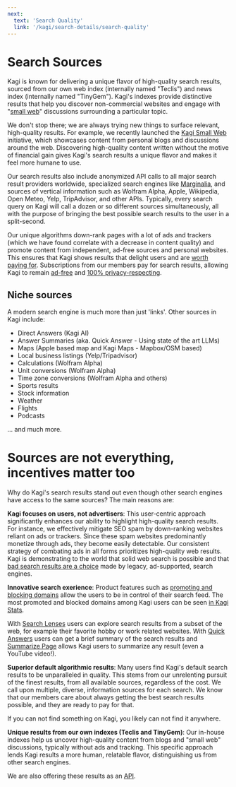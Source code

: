 ```yaml
---
next:
  text: 'Search Quality'
  link: '/kagi/search-details/search-quality'
---
```


# Search Sources

Kagi is known for delivering a unique flavor of high-quality search results, sourced from our own web index (internally named "Teclis") and news index (internally named "TinyGem"). Kagi's indexes provide distinctive results that help you discover non-commercial websites and engage with "[small web](https://blog.kagi.com/small-web)" discussions surrounding a particular topic.

We don't stop there; we are always trying new things to surface relevant, high-quality results. For example, we recently launched the [Kagi Small Web](https://blog.kagi.com/small-web) initiative, which showcases content from personal blogs and discussions around the web. Discovering high-quality content written without the motive of financial gain gives Kagi's search results a unique flavor and makes it feel more humane to use.

Our search results also include anonymized API calls to all major search result providers worldwide, specialized search engines like [Marginalia](https://search.marginalia.nu), and sources of vertical information such as Wolfram Alpha, Apple, Wikipedia, Open Meteo, Yelp, TripAdvisor, and other APIs. Typically, every search query on Kagi will call a dozen or so different sources simultaneously, all with the purpose of bringing the best possible search results to the user in a split-second.

Our unique algorithms down-rank pages with a lot of ads and trackers (which we have found correlate with a decrease in content quality) and promote content from independent, ad-free sources and personal websites. This ensures that Kagi shows results that delight users and are [worth paying for](https://help.kagi.com/kagi/why-kagi/why-pay-for-search.html). Subscriptions from our members pay for search results, allowing Kagi to remain [ad-free](https://blog.kagi.com/age-pagerank-over) and [100% privacy-respecting](https://kagi.com/privacy).


## Niche sources

A modern search engine is much more than just 'links'. Other sources in Kagi include:

- Direct Answers (Kagi AI)
- Answer Summaries (aka. Quick Answer - Using state of the art LLMs)
- Maps (Apple based map and Kagi Maps - Mapbox/OSM based)
- Local business listings (Yelp/Tripadvisor)
- Calculations (Wolfram Alpha)
- Unit conversions (Wolfram Alpha)
- Time zone conversions (Wolfram Alpha and others)
- Sports results
- Stock information
- Weather
- Flights
- Podcasts

... and much more.

# Sources are not everything, incentives matter too

Why do Kagi's search results stand out even though other search engines have access to the same sources? The main reasons are:

**Kagi focuses on users, not advertisers**: This user-centric approach significantly enhances our ability to highlight high-quality search results. For instance, we effectively mitigate SEO spam by down-ranking websites reliant on ads or trackers. Since these spam websites predominantly monetize through ads, they become easily detectable. Our consistent strategy of combating ads in all forms prioritizes high-quality web results.  Kagi is demonstrating to the world that solid web search is possible and that [bad search results are a choice](https://pluralistic.net/2024/04/04/teach-me-how-to-shruggie/) made by legacy, ad-supported, search engines.

**Innovative search exerience**: Product features such as [promoting and blocking domains](../features/website-info-personalized-results.md) allow the users to be in control of their search feed. The most promoted and blocked domains among Kagi users can be seen [in Kagi Stats](https://kagi.com/stats?stat=leaderboard).

With [Search Lenses](../features/lenses.md) users can explore search results from a subset of the web, for example their favorite hobby or work related websites. With [Quick Answers](../ai/quick-answer.md) users can get a brief summary of the search results and [Summarize Page](../ai/summarize-page.md) allows Kagi users to summarize any result (even a YouTube video!).



**Superior default algorithmic results**: Many users find Kagi's default search results to be unparalleled in quality. This stems from our unrelenting pursuit of the finest results, from all available sources, regardless of the cost. We call upon multiple, diverse, information sources for each search. We know that our members care about always getting the best search results possible, and they are ready to pay for that. 

If you can not find something on Kagi, you likely can not find it anywhere.

**Unique results from our own indexes (Teclis and TinyGem)**: Our in-house indexes help us uncover high-quality content from blogs and "small web" discussions, typically without ads and tracking. This specific approach lends Kagi results a more human, relatable flavor, distinguishing us from other search engines. 

We are also offering these results as an [API](https://help.kagi.com/kagi/api/enrich.html).

